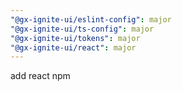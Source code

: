 ```yaml
---
"@gx-ignite-ui/eslint-config": major
"@gx-ignite-ui/ts-config": major
"@gx-ignite-ui/tokens": major
"@gx-ignite-ui/react": major
---
```


add react npm
